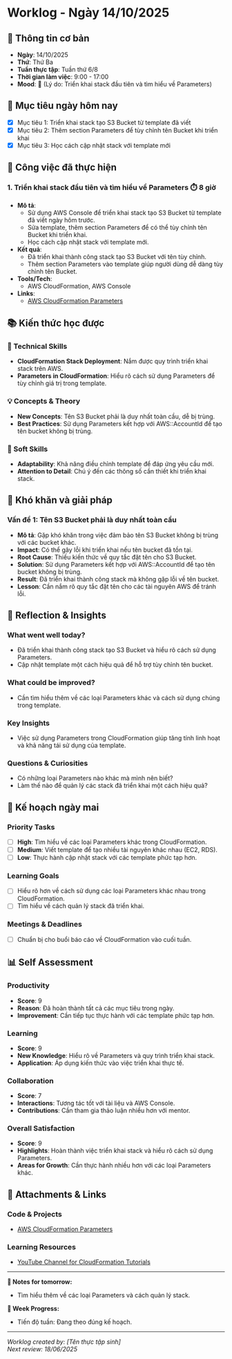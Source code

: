 # Worklog - Ngày 14/10/2025

## 📅 Thông tin cơ bản
- **Ngày**: 14/10/2025
- **Thứ**: Thứ Ba
- **Tuần thực tập**: Tuần thứ 6/8
- **Thời gian làm việc**: 9:00 - 17:00
- **Mood**: 🚀 (Lý do: Triển khai stack đầu tiên và tìm hiểu về Parameters)

## 🎯 Mục tiêu ngày hôm nay
- [x] Mục tiêu 1: Triển khai stack tạo S3 Bucket từ template đã viết
- [x] Mục tiêu 2: Thêm section Parameters để tùy chỉnh tên Bucket khi triển khai
- [x] Mục tiêu 3: Học cách cập nhật stack với template mới

## 💼 Công việc đã thực hiện

### 1. Triển khai stack đầu tiên và tìm hiểu về Parameters ⏱️ 8 giờ
- **Mô tả**: 
  - Sử dụng AWS Console để triển khai stack tạo S3 Bucket từ template đã viết ngày hôm trước.
  - Sửa template, thêm section Parameters để có thể tùy chỉnh tên Bucket khi triển khai.
  - Học cách cập nhật stack với template mới.
- **Kết quả**: 
  - Đã triển khai thành công stack tạo S3 Bucket với tên tùy chỉnh.
  - Thêm section Parameters vào template giúp người dùng dễ dàng tùy chỉnh tên Bucket.
- **Tools/Tech**: 
  - AWS CloudFormation, AWS Console
- **Links**: 
  - [AWS CloudFormation Parameters](https://docs.aws.amazon.com/AWSCloudFormation/latest/UserGuide/parameters-section.html)

## 📚 Kiến thức học được

### 🔧 Technical Skills
- **CloudFormation Stack Deployment**: Nắm được quy trình triển khai stack trên AWS.
- **Parameters in CloudFormation**: Hiểu rõ cách sử dụng Parameters để tùy chỉnh giá trị trong template.

### 💡 Concepts & Theory
- **New Concepts**: Tên S3 Bucket phải là duy nhất toàn cầu, dễ bị trùng.
- **Best Practices**: Sử dụng Parameters kết hợp với AWS::AccountId để tạo tên bucket không bị trùng.

### 🤝 Soft Skills
- **Adaptability**: Khả năng điều chỉnh template để đáp ứng yêu cầu mới.
- **Attention to Detail**: Chú ý đến các thông số cần thiết khi triển khai stack.

## 🚧 Khó khăn và giải pháp

### Vấn đề 1: Tên S3 Bucket phải là duy nhất toàn cầu
- **Mô tả**: Gặp khó khăn trong việc đảm bảo tên S3 Bucket không bị trùng với các bucket khác.
- **Impact**: Có thể gây lỗi khi triển khai nếu tên bucket đã tồn tại.
- **Root Cause**: Thiếu kiến thức về quy tắc đặt tên cho S3 Bucket.
- **Solution**: Sử dụng Parameters kết hợp với AWS::AccountId để tạo tên bucket không bị trùng.
- **Result**: Đã triển khai thành công stack mà không gặp lỗi về tên bucket.
- **Lesson**: Cần nắm rõ quy tắc đặt tên cho các tài nguyên AWS để tránh lỗi.

## 🤔 Reflection & Insights

### What went well today?
- Đã triển khai thành công stack tạo S3 Bucket và hiểu rõ cách sử dụng Parameters.
- Cập nhật template một cách hiệu quả để hỗ trợ tùy chỉnh tên bucket.

### What could be improved?
- Cần tìm hiểu thêm về các loại Parameters khác và cách sử dụng chúng trong template.

### Key Insights
- Việc sử dụng Parameters trong CloudFormation giúp tăng tính linh hoạt và khả năng tái sử dụng của template.

### Questions & Curiosities
- Có những loại Parameters nào khác mà mình nên biết?
- Làm thế nào để quản lý các stack đã triển khai một cách hiệu quả?

## 📅 Kế hoạch ngày mai

### Priority Tasks
- [ ] **High**: Tìm hiểu về các loại Parameters khác trong CloudFormation.
- [ ] **Medium**: Viết template để tạo nhiều tài nguyên khác nhau (EC2, RDS).
- [ ] **Low**: Thực hành cập nhật stack với các template phức tạp hơn.

### Learning Goals
- [ ] Hiểu rõ hơn về cách sử dụng các loại Parameters khác nhau trong CloudFormation.
- [ ] Tìm hiểu về cách quản lý stack đã triển khai.

### Meetings & Deadlines
- [ ] Chuẩn bị cho buổi báo cáo về CloudFormation vào cuối tuần.

## 📊 Self Assessment

### Productivity
- **Score**: 9
- **Reason**: Đã hoàn thành tất cả các mục tiêu trong ngày.
- **Improvement**: Cần tiếp tục thực hành với các template phức tạp hơn.

### Learning
- **Score**: 9
- **New Knowledge**: Hiểu rõ về Parameters và quy trình triển khai stack.
- **Application**: Áp dụng kiến thức vào việc triển khai thực tế.

### Collaboration
- **Score**: 7
- **Interactions**: Tương tác tốt với tài liệu và AWS Console.
- **Contributions**: Cần tham gia thảo luận nhiều hơn với mentor.

### Overall Satisfaction
- **Score**: 9
- **Highlights**: Hoàn thành việc triển khai stack và hiểu rõ cách sử dụng Parameters.
- **Areas for Growth**: Cần thực hành nhiều hơn với các loại Parameters khác.

## 📎 Attachments & Links

### Code & Projects
- [AWS CloudFormation Parameters](https://docs.aws.amazon.com/AWSCloudFormation/latest/UserGuide/parameters-section.html)

### Learning Resources
- [YouTube Channel for CloudFormation Tutorials](https://www.youtube.com/results?search_query=aws+cloudformation)

---

**📝 Notes for tomorrow:**
- Tìm hiểu thêm về các loại Parameters và cách quản lý stack.

**🎯 Week Progress:**
- Tiến độ tuần: Đang theo đúng kế hoạch.

---
*Worklog created by: [Tên thực tập sinh]*  
*Next review: 18/06/2025*
